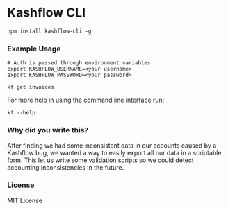 # Kashflow CLI

```
npm install kashflow-cli -g
```

### Example Usage

```
# Auth is passed through environment variables
export KASHFLOW_USERNAME=<your username>
export KASHFLOW_PASSWORD=<your password>

kf get invoices
```

For more help in using the command line interface run:
```
kf --help
```

### Why did you write this?

After finding we had some inconsistent data in our accounts caused by a Kashflow bug, we wanted a way to easily export all our data in a scriptable form. This let us write some validation scripts so we could detect accounting inconsistencies in the future.

### License

MIT License
